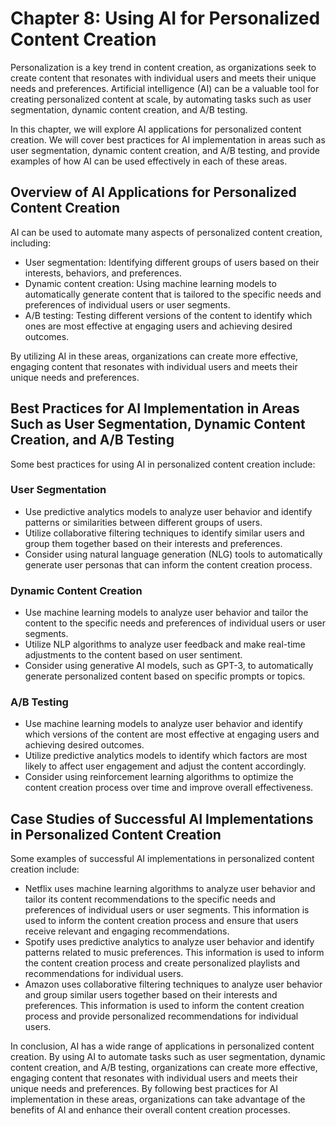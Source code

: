 Chapter 8: Using AI for Personalized Content Creation
=====================================================

Personalization is a key trend in content creation, as organizations seek to create content that resonates with individual users and meets their unique needs and preferences. Artificial intelligence (AI) can be a valuable tool for creating personalized content at scale, by automating tasks such as user segmentation, dynamic content creation, and A/B testing.

In this chapter, we will explore AI applications for personalized content creation. We will cover best practices for AI implementation in areas such as user segmentation, dynamic content creation, and A/B testing, and provide examples of how AI can be used effectively in each of these areas.

Overview of AI Applications for Personalized Content Creation
-------------------------------------------------------------

AI can be used to automate many aspects of personalized content creation, including:

* User segmentation: Identifying different groups of users based on their interests, behaviors, and preferences.
* Dynamic content creation: Using machine learning models to automatically generate content that is tailored to the specific needs and preferences of individual users or user segments.
* A/B testing: Testing different versions of the content to identify which ones are most effective at engaging users and achieving desired outcomes.

By utilizing AI in these areas, organizations can create more effective, engaging content that resonates with individual users and meets their unique needs and preferences.

Best Practices for AI Implementation in Areas Such as User Segmentation, Dynamic Content Creation, and A/B Testing
------------------------------------------------------------------------------------------------------------------

Some best practices for using AI in personalized content creation include:

### User Segmentation

* Use predictive analytics models to analyze user behavior and identify patterns or similarities between different groups of users.
* Utilize collaborative filtering techniques to identify similar users and group them together based on their interests and preferences.
* Consider using natural language generation (NLG) tools to automatically generate user personas that can inform the content creation process.

### Dynamic Content Creation

* Use machine learning models to analyze user behavior and tailor the content to the specific needs and preferences of individual users or user segments.
* Utilize NLP algorithms to analyze user feedback and make real-time adjustments to the content based on user sentiment.
* Consider using generative AI models, such as GPT-3, to automatically generate personalized content based on specific prompts or topics.

### A/B Testing

* Use machine learning models to analyze user behavior and identify which versions of the content are most effective at engaging users and achieving desired outcomes.
* Utilize predictive analytics models to identify which factors are most likely to affect user engagement and adjust the content accordingly.
* Consider using reinforcement learning algorithms to optimize the content creation process over time and improve overall effectiveness.

Case Studies of Successful AI Implementations in Personalized Content Creation
------------------------------------------------------------------------------

Some examples of successful AI implementations in personalized content creation include:

* Netflix uses machine learning algorithms to analyze user behavior and tailor its content recommendations to the specific needs and preferences of individual users or user segments. This information is used to inform the content creation process and ensure that users receive relevant and engaging recommendations.
* Spotify uses predictive analytics to analyze user behavior and identify patterns related to music preferences. This information is used to inform the content creation process and create personalized playlists and recommendations for individual users.
* Amazon uses collaborative filtering techniques to analyze user behavior and group similar users together based on their interests and preferences. This information is used to inform the content creation process and provide personalized recommendations for individual users.

In conclusion, AI has a wide range of applications in personalized content creation. By using AI to automate tasks such as user segmentation, dynamic content creation, and A/B testing, organizations can create more effective, engaging content that resonates with individual users and meets their unique needs and preferences. By following best practices for AI implementation in these areas, organizations can take advantage of the benefits of AI and enhance their overall content creation processes.
